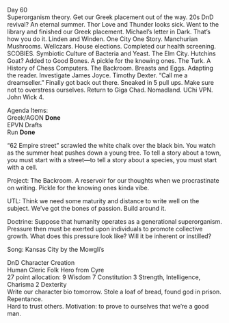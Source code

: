 Day 60  
Superorganism theory. Get our Greek placement out of the way. 20s DnD revival? An eternal summer. Thor Love and Thunder looks sick. Went to the library and finished our Greek placement. Michael’s letter in Dark. That’s how you do it. Linden and Winden. One City One Story. Manchurian Mushrooms. Wellczars. House elections. Completed our health screening. SCOBIES. Symbiotic Culture of Bacteria and Yeast. The Elm City. Hutchins Goat? Added to Good Bones. A pickle for the knowing ones. The Turk. A History of Chess Computers. The Backroom. Breasts and Eggs. Adapting the reader. Investigate James Joyce. Timothy Dexter. “Call me a dreamseller.” Finally got back out there. Sneaked in 5 pull ups. Make sure not to overstress ourselves. Return to Giga Chad. Nomadland. UChi VPN. John Wick 4\.

Agenda Items:  
Greek/AGON **Done**  
EPVN Drafts  
Run **Done**

“62 Empire street” scrawled the white chalk over the black bin. You watch as the summer heat pushes down a young tree. To tell a story about a town, you must start with a street—to tell a story about a species, you must start with a cell.

Project: The Backroom. A reservoir for our thoughts when we procrastinate on writing. Pickle for the knowing ones kinda vibe. 

UTL: Think we need some maturity and distance to write well on the subject. We’ve got the bones of passion. Build around it. 

Doctrine: Suppose that humanity operates as a generational superorganism. Pressure then must be exerted upon individuals to promote collective growth. What does this pressure look like? Will it be inherent or instilled?

Song: Kansas City by the Mowgli’s

DnD Character Creation  
Human Cleric Folk Hero from Cyre  
27 point allocation: 9 Wisdom 7 Constitution 3 Strength, Intelligence, Charisma 2 Dexterity  
Write our character bio tomorrow. Stole a loaf of bread, found god in prison. Repentance.  
Hard to trust others. Motivation: to prove to ourselves that we’re a good man.
